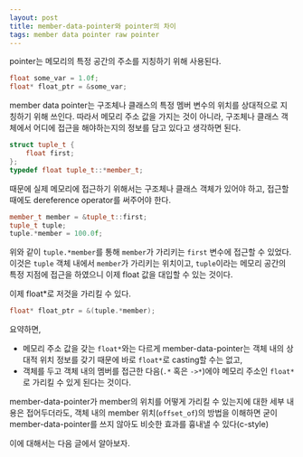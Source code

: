 ```yaml
---
layout: post
title: member-data-pointer와 pointer의 차이
tags: member data pointer raw pointer
---
```


pointer는 메모리의 특정 공간의 주소를 지칭하기 위해 사용된다.

```cpp
float some_var = 1.0f;
float* float_ptr = &some_var;
```

member data pointer는 구조체나 클래스의 특정 멤버 변수의 위치를 상대적으로 지칭하기 위해 쓰인다. 따라서 메모리 주소 값을 가지는 것이 아니라, 구조체나 클래스 객체에서 어디에 접근을 해야하는지의 정보를 담고 있다고 생각하면 된다.

```cpp
struct tuple_t {
    float first;
};
typedef float tuple_t::*member_t;
```

때문에 실제 메모리에 접근하기 위해서는 구조체나 클래스 객체가 있어야 하고, 접근할 때에도 dereference operator를 써주어야 한다.

```cpp
member_t member = &tuple_t::first;
tuple_t tuple;
tuple.*member = 100.0f;
```

위와 같이 `tuple.*member`를 통해 `member`가 가리키는 `first` 변수에 접근할 수 있었다. 이것은 `tuple` 객체 내에서 `member`가 가리키는 위치이고, `tuple`이라는 메모리 공간의 특정 지점에 접근을 하였으니 이제 float 값을 대입할 수 있는 것이다.

이제 float*로 저것을 가리킬 수 있다.

```cpp
float* float_ptr = &(tuple.*member);
```

요약하면,

* 메모리 주소 값을 갖는 `float*`와는 다르게 member-data-pointer는 객체 내의 상대적 위치 정보를 갖기 때문에 바로 `float*`로 casting할 수는 없고,
* 객체를 두고 객체 내의 멤버를 접근한 다음(`.*` 혹은 `->*`)에야 메모리 주소인 `float*`로 가리킬 수 있게 된다는 것이다.

member-data-pointer가 member의 위치를 어떻게 가리킬 수 있는지에 대한 세부 내용은 접어두더라도, 객체 내의 member 위치(`offset_of`)의 방법을 이해하면 굳이 member-data-pointer를 쓰지 않아도 비슷한 효과를 흉내낼 수 있다(c-style)

이에 대해서는 다음 글에서 알아보자.